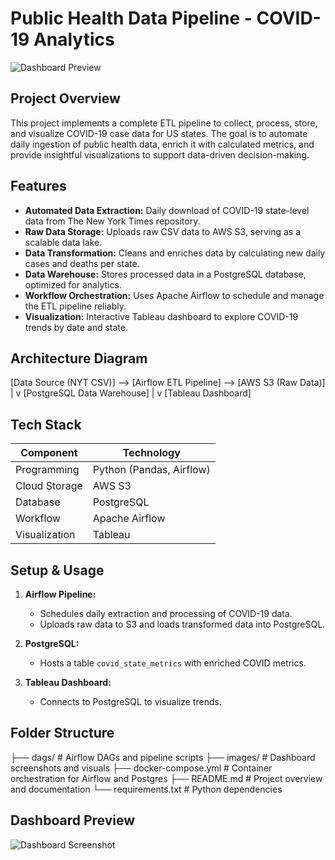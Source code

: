 # Public Health Data Pipeline - COVID-19 Analytics

![Dashboard Preview](Covid_data_dahboard.png)

## Project Overview

This project implements a complete ETL pipeline to collect, process, store, and visualize COVID-19 case data for US states. The goal is to automate daily ingestion of public health data, enrich it with calculated metrics, and provide insightful visualizations to support data-driven decision-making.

## Features

- **Automated Data Extraction:** Daily download of COVID-19 state-level data from The New York Times repository.
- **Raw Data Storage:** Uploads raw CSV data to AWS S3, serving as a scalable data lake.
- **Data Transformation:** Cleans and enriches data by calculating new daily cases and deaths per state.
- **Data Warehouse:** Stores processed data in a PostgreSQL database, optimized for analytics.
- **Workflow Orchestration:** Uses Apache Airflow to schedule and manage the ETL pipeline reliably.
- **Visualization:** Interactive Tableau dashboard to explore COVID-19 trends by date and state.

## Architecture Diagram

[Data Source (NYT CSV)] --> [Airflow ETL Pipeline] --> [AWS S3 (Raw Data)]
|
v
[PostgreSQL Data Warehouse]
|
v
[Tableau Dashboard]


## Tech Stack

| Component          | Technology                |
|--------------------|---------------------------|
| Programming        | Python (Pandas, Airflow)  |
| Cloud Storage      | AWS S3                    |
| Database           | PostgreSQL                |
| Workflow           | Apache Airflow            |
| Visualization      | Tableau                   |

## Setup & Usage

1. **Airflow Pipeline:**  
   - Schedules daily extraction and processing of COVID-19 data.
   - Uploads raw data to S3 and loads transformed data into PostgreSQL.

2. **PostgreSQL:**  
   - Hosts a table `covid_state_metrics` with enriched COVID metrics.

3. **Tableau Dashboard:**  
   - Connects to PostgreSQL to visualize trends.
  

## Folder Structure
├── dags/ # Airflow DAGs and pipeline scripts
├── images/ # Dashboard screenshots and visuals
├── docker-compose.yml # Container orchestration for Airflow and Postgres
├── README.md # Project overview and documentation
└── requirements.txt # Python dependencies


## Dashboard Preview

![Dashboard Screenshot](./images/dashboard_preview.png)



